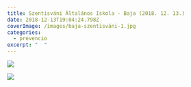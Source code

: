 ```yaml
---
title: Szentisváni Általános Iskola - Baja (2018. 12. 13.)
date: 2018-12-13T19:04:24.798Z
coverImage: /images/baja-szentisváni-1.jpg
categories:
  - prevencio
excerpt: "  "
---
```

![](/images/baja-szentisváni-2.jpg)

![](/images/baja-szentisváni-3.jpg)